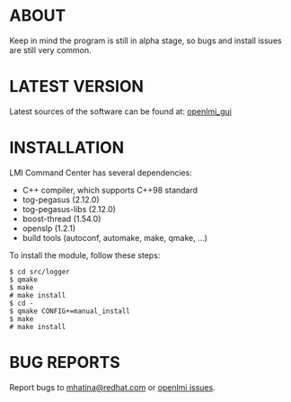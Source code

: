 ABOUT
===========
Keep in mind the program is still in alpha stage, so bugs and install issues are still very common.

LATEST VERSION
===============

Latest sources of the software can be found at: [openlmi_gui][]

INSTALLATION
============

LMI Command Center has several dependencies:

- C++ compiler, which supports C++98 standard
- tog-pegasus (2.12.0)
- tog-pegasus-libs (2.12.0)
- boost-thread (1.54.0)
- openslp (1.2.1)
- build tools (autoconf, automake, make, qmake, ...)

To install the module, follow these steps:

    $ cd src/logger
    $ qmake
    $ make
    # make install
    $ cd -
    $ qmake CONFIG+=manual_install
    $ make
    # make install

BUG REPORTS
===========

Report bugs to [mhatina@redhat.com](mailto:mhatina@redhat.com) or [openlmi issues][].

[openlmi_gui]: https://github.com/mhatina/openlmi_gui "openlmi_gui repository on github"
[openlmi issues]: https://github.com/mhatina/openlmi/issues "Report a bug"
[LMI Meta-Command]: https://git.fedorahosted.org/git/openlmi-tools.git
